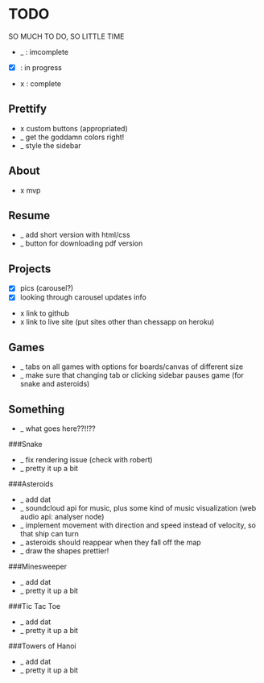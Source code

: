 TODO
====
SO MUCH TO DO, SO LITTLE TIME
*  _  : imcomplete
* [x] : in progress
*  x  : complete

Prettify
----------
* x custom buttons (appropriated)
* _ get the goddamn colors right!
* _ style the sidebar

About
-----
* x mvp

Resume
------
* _ add short version with html/css
* _ button for downloading pdf version

Projects
--------
* [x] pics (carousel?)
* [x] looking through carousel updates info
* x link to github
* x link to live site (put sites other than chessapp on heroku)

Games
-----
* _ tabs on all games with options for boards/canvas of different size
* _ make sure that changing tab or clicking sidebar pauses game (for snake and asteroids)

Something
-------------
* _ what goes here??!!??

###Snake
* _ fix rendering issue (check with robert)
* _ pretty it up a bit

###Asteroids
* _ add dat
* _ soundcloud api for music, plus some kind of music visualization (web audio api: analyser node)
* _ implement movement with direction and speed instead of velocity, so that ship can turn
* _ asteroids should reappear when they fall off the map
* _ draw the shapes prettier!

###Minesweeper
* _ add dat
* _ pretty it up a bit

###Tic Tac Toe
* _ add dat
* _ pretty it up a bit

###Towers of Hanoi
* _ add dat
* _ pretty it up a bit
